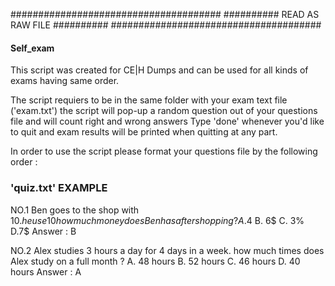 ######################################
########## READ AS RAW FILE ##########
######################################

#### Self_exam ####
This script was created for CE|H Dumps and can be used for all kinds of exams having same order.

The script requiers to be in the same folder with your exam text file ('exam.txt')
the script will pop-up a random question out of your questions file and will count right and wrong answers
Type 'done' whenever you'd like to quit and exam results will be printed when quitting at any part.

In order to use the script please format your questions file by the following order :

### 'quiz.txt' EXAMPLE ###
NO.1 Ben goes to the shop with 10$. he use 10% of it on candies and 30% on snackes.
how much money does Ben has after shopping ?
A. 4$
B. 6$
C. 3%
D.7$
Answer : B

NO.2 Alex studies 3 hours a day for 4 days in a week.
how much times does Alex study on a full month ?
A. 48 hours
B. 52 hours
C. 46 hours
D. 40 hours
Answer : A
